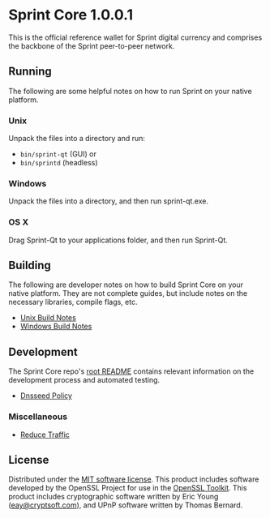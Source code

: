Sprint Core 1.0.0.1
=====================

This is the official reference wallet for Sprint digital currency and comprises the backbone of the Sprint peer-to-peer network. 

Running
---------------------
The following are some helpful notes on how to run Sprint on your native platform.

### Unix

Unpack the files into a directory and run:

- `bin/sprint-qt` (GUI) or
- `bin/sprintd` (headless)

### Windows

Unpack the files into a directory, and then run sprint-qt.exe.

### OS X

Drag Sprint-Qt to your applications folder, and then run Sprint-Qt.


Building
---------------------
The following are developer notes on how to build Sprint Core on your native platform. They are not complete guides, but include notes on the necessary libraries, compile flags, etc.
- [Unix Build Notes](build-unix.md)
- [Windows Build Notes](build-windows.md)


Development
---------------------
The Sprint Core repo's [root README](/README.md) contains relevant information on the development process and automated testing.
- [Dnsseed Policy](dnsseed-policy.md)

### Miscellaneous
- [Reduce Traffic](reduce-traffic.md)

License
---------------------
Distributed under the [MIT software license](/COPYING).
This product includes software developed by the OpenSSL Project for use in the [OpenSSL Toolkit](https://www.openssl.org/). This product includes
cryptographic software written by Eric Young ([eay@cryptsoft.com](mailto:eay@cryptsoft.com)), and UPnP software written by Thomas Bernard.
